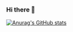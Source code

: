 ### Hi there 👋

[![Anurag's GitHub stats](https://github-readme-stats.vercel.app/api?username=noahxs)](https://github.com/anuraghazra/github-readme-stats)
